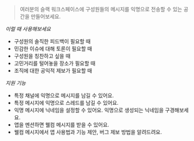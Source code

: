 > 여러분의 슬랙 워크스페이스에 구성원들의 메시지를 익명으로 전송할 수 있는 공간을 만들어보세요.

*이럴 때 사용해보세요*

- 구성원의 솔직한 피드백이 필요할 때
- 민감한 이슈에 대해 토론이 필요할 때
- 구성원을 칭찬하고 싶을 때
- 고민거리를 털어놓을 장소가 필요할 때
- 조직에 대한 공익적 제보가 필요할 때

*지원 기능*

- 특정 채널에 익명으로 메시지를 남길 수 있어요.
- 특정 메시지에 익명으로 스레드를 남길 수 있어요.
- 익명 메시지에 닉네임을 설정할 수 있어요. 익명으로 생성되는 닉네임을 구경해보세요.
- 앱을 멘션하면 웰컴 메시지를 받을 수 있어요.
- 웰컴 메시지에서 앱 사용법과 기능 제안, 버그 제보 방법을 알려드려요.

